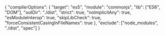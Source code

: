 {
  "compilerOptions": {
    "target": "es5",
    "module": "commonjs",
    "lib": ["ES6", "DOM"],
    "outDir": "./dist",
    "strict": true,
    "noImplicitAny": true,
    "esModuleInterop": true,
    "skipLibCheck": true,
    "forceConsistentCasingInFileNames": true
  },
  "exclude": ["node_modules", "./dist", "spec"]
}


